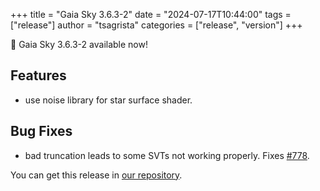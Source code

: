 +++
title = "Gaia Sky 3.6.3-2"
date = "2024-07-17T10:44:00"
tags = ["release"]
author = "tsagrista"
categories = ["release", "version"]
+++

📢 Gaia Sky 3.6.3-2 available now!

<!--more-->


## Features
- use noise library for star surface shader.

## Bug Fixes
- bad truncation leads to some SVTs not working properly. Fixes [#778](https://codeberg.org/gaiasky/gaiasky/issues/778).

You can get this release in [our repository](https://gaia.ari.uni-heidelberg.de/gaiasky/releases//3.6.3-2.5dd63b3c7/).